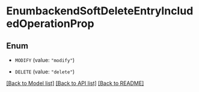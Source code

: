 # EnumbackendSoftDeleteEntryIncludedOperationProp

## Enum


* `MODIFY` (value: `"modify"`)

* `DELETE` (value: `"delete"`)


[[Back to Model list]](../README.md#documentation-for-models) [[Back to API list]](../README.md#documentation-for-api-endpoints) [[Back to README]](../README.md)


